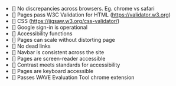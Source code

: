 - [] No discrepancies across browsers. Eg. chrome vs safari
- [] Pages pass W3C Validation for HTML (https://validator.w3.org)
- [] CSS (https://jigsaw.w3.org/css-validator/)
- [] Google sign-in is operational
- [] Accessibility functions
- [] Pages can scale without distorting page
- [] No dead links
- [] Navbar is consistent across the site
- [] Pages are screen-reader accessible
- [] Contrast meets standards for accessibility
- [] Pages are keyboard accessible
- [] Passes WAVE Evaluation Tool chrome extension
